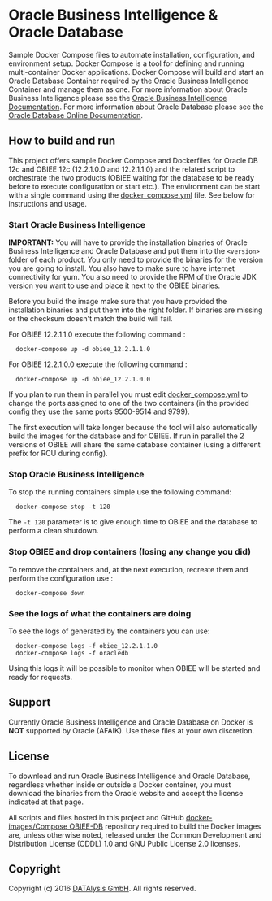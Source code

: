 Oracle Business Intelligence & Oracle Database
===============
Sample Docker Compose files to automate installation, configuration, and environment setup. Docker Compose is a tool for defining and running multi-container Docker applications. 
Docker Compose will build and start an Oracle Database Container required by the Oracle Business Intelligence Container and manage them as one.
For more information about Oracle Business Intelligence please see the [Oracle Business Intelligence Documentation](http://docs.oracle.com/middleware/12211/index.html). For more information about Oracle Database please see the [Oracle Database Online Documentation](http://docs.oracle.com/database/121/index.htm).

## How to build and run
This project offers sample Docker Compose and Dockerfiles for Oracle DB 12c and OBIEE 12c (12.2.1.0.0 and 12.2.1.1.0) and the related script to orchestrate the two products (OBIEE waiting for the database to be ready before to execute configuration or start etc.).
The environment can be start with a single command using the [docker_compose.yml](docker_compose.yml) file. See below for instructions and usage.

### Start Oracle Business Intelligence
**IMPORTANT:** You will have to provide the installation binaries of Oracle Business Intelligence and Oracle Database and put them into the `<version>` folder of each product. You only need to provide the binaries for the version you are going to install. You also have to make sure to have internet connectivity for yum. You also need to provide the RPM of the Oracle JDK version you want to use and place it next to the OBIEE binaries.

Before you build the image make sure that you have provided the installation binaries and put them into the right folder. If binaries are missing or the checksum doesn't match the build will fail.

For OBIEE 12.2.1.1.0 execute the following command :
```
  docker-compose up -d obiee_12.2.1.1.0
```
For OBIEE 12.2.1.0.0 execute the following command :
```
  docker-compose up -d obiee_12.2.1.0.0
```
If you plan to run them in parallel you must edit [docker_compose.yml](docker_compose.yml) to change the ports assigned to one of the two containers (in the provided config they use the same ports 9500-9514 and 9799).

The first execution will take longer because the tool will also automatically build the images for the database and for OBIEE. If run in parallel the 2 versions of OBIEE will share the same database container (using a different prefix for RCU during config).

### Stop Oracle Business Intelligence
To stop the running containers simple use the following command:
```
  docker-compose stop -t 120
```
The `-t 120` parameter is to give enough time to OBIEE and the database to perform a clean shutdown.

### Stop OBIEE and drop containers (losing any change you did)
To remove the containers and, at the next execution, recreate them and perform the configuration use :
```
  docker-compose down
```

### See the logs of what the containers are doing
To see the logs of generated by the containers you can use:
```
  docker-compose logs -f obiee_12.2.1.1.0
  docker-compose logs -f oracledb
```
Using this logs it will be possible to monitor when OBIEE will be started and ready for requests.

## Support
Currently Oracle Business Intelligence and Oracle Database on Docker is **NOT** supported by Oracle (AFAIK). Use these files at your own discretion.

## License
To download and run Oracle Business Intelligence and Oracle Database, regardless whether inside or outside a Docker container, you must download the binaries from the Oracle website and accept the license indicated at that page.

All scripts and files hosted in this project and GitHub [docker-images/Compose OBIEE-DB](./) repository required to build the Docker images are, unless otherwise noted, released under the Common Development and Distribution License (CDDL) 1.0 and GNU Public License 2.0 licenses.

## Copyright
Copyright (c) 2016 [DATAlysis GmbH](https://datalysis.ch). All rights reserved.

